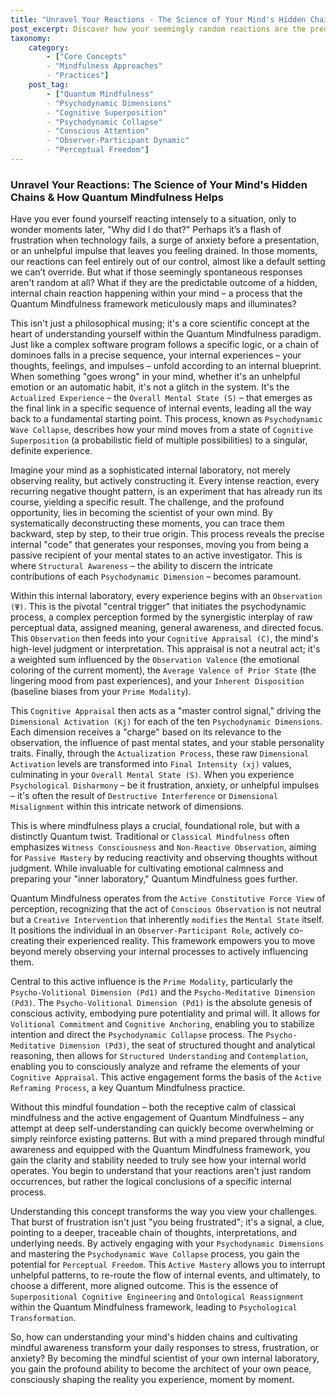 ```yaml
---
title: "Unravel Your Reactions - The Science of Your Mind's Hidden Chains & How Quantum Mindfulness Helps"
post_excerpt: Discover how your seemingly random reactions are the predictable outcomes of internal psychodynamic processes. This post explores the "hidden chains" within your mind, from initial observation to emergent mental states, and reveals how Quantum Mindfulness offers a powerful framework for deconstructing these patterns and cultivating true cognitive agency.
taxonomy:
    category:
        - ["Core Concepts"
        - "Mindfulness Approaches"
        - "Practices"]
    post_tag:
        - ["Quantum Mindfulness"
        - "Psychodynamic Dimensions"
        - "Cognitive Superposition"
        - "Psychodynamic Collapse"
        - "Conscious Attention"
        - "Observer-Participant Dynamic"
        - "Perceptual Freedom"]
---
```

### Unravel Your Reactions: The Science of Your Mind's Hidden Chains & How Quantum Mindfulness Helps

Have you ever found yourself reacting intensely to a situation, only to wonder moments later, "Why did I do that?" Perhaps it’s a flash of frustration when technology fails, a surge of anxiety before a presentation, or an unhelpful impulse that leaves you feeling drained. In those moments, our reactions can feel entirely out of our control, almost like a default setting we can’t override. But what if those seemingly spontaneous responses aren't random at all? What if they are the predictable outcome of a hidden, internal chain reaction happening within your mind – a process that the Quantum Mindfulness framework meticulously maps and illuminates?

This isn't just a philosophical musing; it's a core scientific concept at the heart of understanding yourself within the Quantum Mindfulness paradigm. Just like a complex software program follows a specific logic, or a chain of dominoes falls in a precise sequence, your internal experiences – your thoughts, feelings, and impulses – unfold according to an internal blueprint. When something "goes wrong" in your mind, whether it's an unhelpful emotion or an automatic habit, it's not a glitch in the system. It's the `Actualized Experience` – the `Overall Mental State (S)` – that emerges as the final link in a specific sequence of internal events, leading all the way back to a fundamental starting point. This process, known as `Psychodynamic Wave Collapse`, describes how your mind moves from a state of `Cognitive Superposition` (a probabilistic field of multiple possibilities) to a singular, definite experience.

Imagine your mind as a sophisticated internal laboratory, not merely observing reality, but actively constructing it. Every intense reaction, every recurring negative thought pattern, is an experiment that has already run its course, yielding a specific result. The challenge, and the profound opportunity, lies in becoming the scientist of your own mind. By systematically deconstructing these moments, you can trace them backward, step by step, to their true origin. This process reveals the precise internal "code" that generates your responses, moving you from being a passive recipient of your mental states to an active investigator. This is where `Structural Awareness` – the ability to discern the intricate contributions of each `Psychodynamic Dimension` – becomes paramount.

Within this internal laboratory, every experience begins with an `Observation (Ψ)`. This is the pivotal "central trigger" that initiates the psychodynamic process, a complex perception formed by the synergistic interplay of raw perceptual data, assigned meaning, general awareness, and directed focus. This `Observation` then feeds into your `Cognitive Appraisal (C)`, the mind's high-level judgment or interpretation. This appraisal is not a neutral act; it's a weighted sum influenced by the `Observation Valence` (the emotional coloring of the current moment), the `Average Valence of Prior State` (the lingering mood from past experiences), and your `Inherent Disposition` (baseline biases from your `Prime Modality`).

This `Cognitive Appraisal` then acts as a "master control signal," driving the `Dimensional Activation (Kj)` for each of the ten `Psychodynamic Dimensions`. Each dimension receives a "charge" based on its relevance to the observation, the influence of past mental states, and your stable personality traits. Finally, through the `Actualization Process`, these raw `Dimensional Activation` levels are transformed into `Final Intensity (xj)` values, culminating in your `Overall Mental State (S)`. When you experience `Psychological Disharmony` – be it frustration, anxiety, or unhelpful impulses – it's often the result of `Destructive Interference` or `Dimensional Misalignment` within this intricate network of dimensions.

This is where mindfulness plays a crucial, foundational role, but with a distinctly Quantum twist. Traditional or `Classical Mindfulness` often emphasizes `Witness Consciousness` and `Non-Reactive Observation`, aiming for `Passive Mastery` by reducing reactivity and observing thoughts without judgment. While invaluable for cultivating emotional calmness and preparing your "inner laboratory," Quantum Mindfulness goes further.

Quantum Mindfulness operates from the `Active Constitutive Force View` of perception, recognizing that the act of `Conscious Observation` is not neutral but a `Creative Intervention` that inherently `modifies` the `Mental State` itself. It positions the individual in an `Observer-Participant Role`, actively co-creating their experienced reality. This framework empowers you to move beyond merely observing your internal processes to actively influencing them.

Central to this active influence is the `Prime Modality`, particularly the `Psycho-Volitional Dimension (Pd1)` and the `Psycho-Meditative Dimension (Pd3)`. The `Psycho-Volitional Dimension (Pd1)` is the absolute genesis of conscious activity, embodying pure potentiality and primal will. It allows for `Volitional Commitment` and `Cognitive Anchoring`, enabling you to stabilize intention and direct the `Psychodynamic Collapse` process. The `Psycho-Meditative Dimension (Pd3)`, the seat of structured thought and analytical reasoning, then allows for `Structured Understanding` and `Contemplation`, enabling you to consciously analyze and reframe the elements of your `Cognitive Appraisal`. This active engagement forms the basis of the `Active Reframing Process`, a key Quantum Mindfulness practice.

Without this mindful foundation – both the receptive calm of classical mindfulness and the active engagement of Quantum Mindfulness – any attempt at deep self-understanding can quickly become overwhelming or simply reinforce existing patterns. But with a mind prepared through mindful awareness and equipped with the Quantum Mindfulness framework, you gain the clarity and stability needed to truly see how your internal world operates. You begin to understand that your reactions aren't just random occurrences, but rather the logical conclusions of a specific internal process.

Understanding this concept transforms the way you view your challenges. That burst of frustration isn't just "you being frustrated"; it's a signal, a clue, pointing to a deeper, traceable chain of thoughts, interpretations, and underlying needs. By actively engaging with your `Psychodynamic Dimensions` and mastering the `Psychodynamic Wave Collapse` process, you gain the potential for `Perceptual Freedom`. This `Active Mastery` allows you to interrupt unhelpful patterns, to re-route the flow of internal events, and ultimately, to choose a different, more aligned outcome. This is the essence of `Superpositional Cognitive Engineering` and `Ontological Reassignment` within the Quantum Mindfulness framework, leading to `Psychological Transformation`.

So, how can understanding your mind's hidden chains and cultivating mindful awareness transform your daily responses to stress, frustration, or anxiety? By becoming the mindful scientist of your own internal laboratory, you gain the profound ability to become the architect of your own peace, consciously shaping the reality you experience, moment by moment.